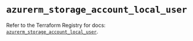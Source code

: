 # `azurerm_storage_account_local_user`

Refer to the Terraform Registry for docs: [`azurerm_storage_account_local_user`](https://registry.terraform.io/providers/hashicorp/azurerm/3.111.0/docs/resources/storage_account_local_user).
